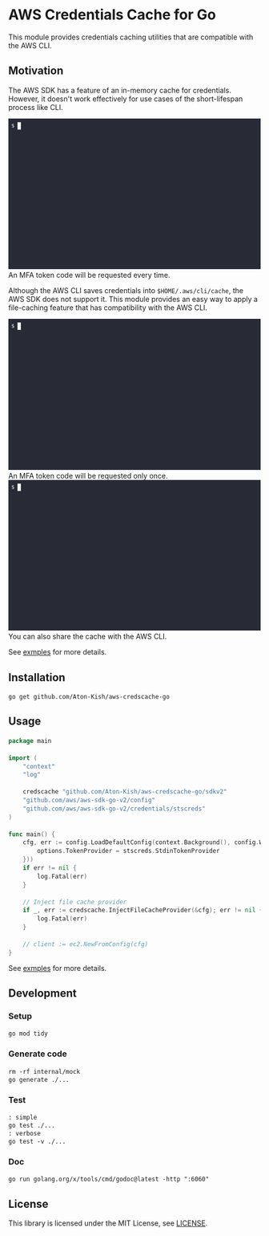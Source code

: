 # AWS Credentials Cache for Go

This module provides credentials caching utilities that are compatible with the AWS CLI.

## Motivation

The AWS SDK has a feature of an in-memory cache for credentials.
However, it doesn't work effectively for use cases of the short-lifespan process like CLI.

![nocache](./_examples/cli/images/gif/sdkv2_nocache.gif)  
An MFA token code will be requested every time.

Although the AWS CLI saves credentials into `$HOME/.aws/cli/cache`, the AWS SDK does not support it.
This module provides an easy way to apply a file-caching feature that has compatibility with the AWS CLI.

![cache](./_examples/cli/images/gif/sdkv2_cache.gif)  
An MFA token code will be requested only once.  
![cache shared with AWS CLI](./_examples/cli/images/gif/sdkv2_cache_awscli.gif)  
You can also share the cache with the AWS CLI.

See [exmples](./_examples/) for more details.

## Installation

```shell
go get github.com/Aton-Kish/aws-credscache-go
```

## Usage

```go
package main

import (
	"context"
	"log"

	credscache "github.com/Aton-Kish/aws-credscache-go/sdkv2"
	"github.com/aws/aws-sdk-go-v2/config"
	"github.com/aws/aws-sdk-go-v2/credentials/stscreds"
)

func main() {
	cfg, err := config.LoadDefaultConfig(context.Background(), config.WithAssumeRoleCredentialOptions(func(options *stscreds.AssumeRoleOptions) {
		options.TokenProvider = stscreds.StdinTokenProvider
	}))
	if err != nil {
		log.Fatal(err)
	}

	// Inject file cache provider
	if _, err := credscache.InjectFileCacheProvider(&cfg); err != nil {
		log.Fatal(err)
	}

	// client := ec2.NewFromConfig(cfg)
}
```

See [exmples](./_examples/) for more details.

## Development

### Setup

```shell
go mod tidy
```

### Generate code

```shell
rm -rf internal/mock
go generate ./...
```

### Test

```shell
: simple
go test ./...
: verbose
go test -v ./...
```

### Doc

```shell
go run golang.org/x/tools/cmd/godoc@latest -http ":6060"
```

## License

This library is licensed under the MIT License, see [LICENSE](./LICENSE).
